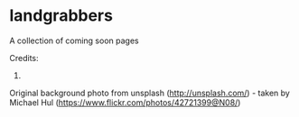 landgrabbers
============

A collection of coming soon pages


Credits:

1.
Original background photo from unsplash (http://unsplash.com/) - taken by Michael Hul (https://www.flickr.com/photos/42721399@N08/)
